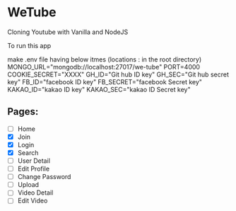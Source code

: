 # WeTube

Cloning Youtube with Vanilla and NodeJS

To run this app

make .env file having below itmes (locations : in the root directory)
    MONGO_URL="mongodb://localhost:27017/we-tube"
    PORT=4000
    COOKIE_SECRET="XXXX"
    GH_ID="Git hub ID key"
    GH_SEC="Git hub secret key"
    FB_ID="facebook ID key"
    FB_SECRET="facebook Secret key"
    KAKAO_ID="kakao ID key"
    KAKAO_SEC="kakao ID Secret key"


## Pages:

- [ ] Home
- [X] Join
- [X] Login
- [x] Search
- [ ] User Detail
- [ ] Edit Profile
- [ ] Change Password
- [ ] Upload
- [ ] Video Detail
- [ ] Edit Video
